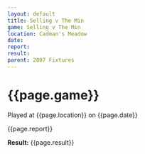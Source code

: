 ```yaml
---
layout: default
title: Selling v The Min
game: Selling v The Min
location: Cadman's Meadow
date: 
report: 
result: 
parent: 2007 Fixtures
---
```


# {{page.game}}

Played at {{page.location}} on {{page.date}}

{{page.report}}

**Result:** {{page.result}}
